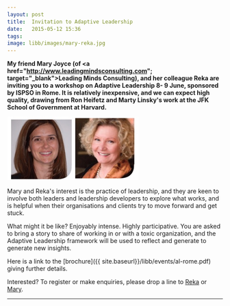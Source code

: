 ```yaml
---
layout: post
title:  Invitation to Adaptive Leadership
date:   2015-05-12 15:36
tags:  
image: libb/images/mary-reka.jpg
---
```


**My friend Mary Joyce (of <a href="http://www.leadingmindsconsulting.com"; target="_blank">Leading Minds Consulting</a>), and her colleague Reka are inviting you to a workshop on Adaptive Leadership 8- 9 June, sponsored by ISPSO in Rome. It is relatively inexpensive, and we can expect high quality, drawing from Ron Heifetz and Marty Linsky's work at the JFK School of Government at Harvard.**

![](/libb/images/mary-reka.jpg)

Mary and Reka's interest is the practice of leadership, and they are keen to involve both leaders and leadership developers to explore what works, and is helpful when their organisations and clients try to move forward and get stuck.

What might it be like? Enjoyably intense. Highly participative. You are asked to bring a story to share of working in or with a toxic organization, and the Adaptive Leadership framework will be used to reflect and generate to generate new insights. 

Here is a link to the [brochure]({{ site.baseurl}}/libb/events/al-rome.pdf) giving further details. 

Interested? To register or make enquiries, please drop a line to <a href="mailto:rekaczegledi@yahool.co.uk">Reka</a> or <a href="mailto:maryjoyce@leadingmindsconsulting.com">Mary</a>.

__________________
